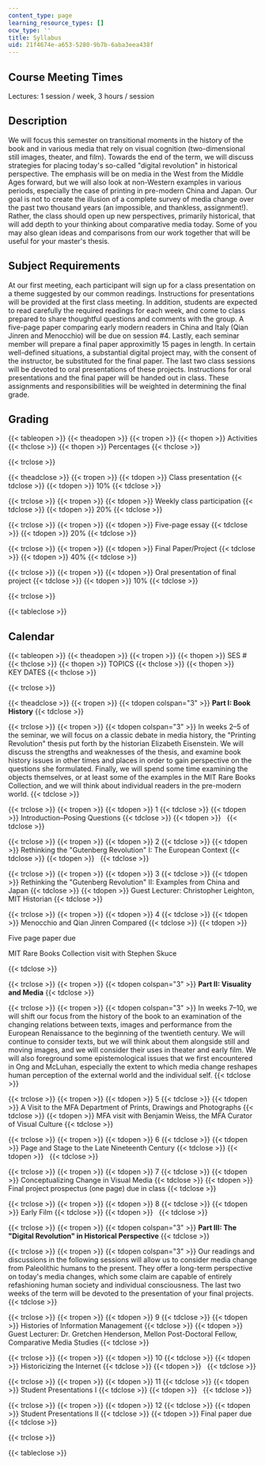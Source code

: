 ```yaml
---
content_type: page
learning_resource_types: []
ocw_type: ''
title: Syllabus
uid: 21f4674e-a653-5280-9b7b-6aba3eea438f
---
```


Course Meeting Times
--------------------

Lectures: 1 session / week, 3 hours / session

Description
-----------

We will focus this semester on transitional moments in the history of the book and in various media that rely on visual cognition (two-dimensional still images, theater, and film). Towards the end of the term, we will discuss strategies for placing today's so-called "digital revolution" in historical perspective. The emphasis will be on media in the West from the Middle Ages forward, but we will also look at non-Western examples in various periods, especially the case of printing in pre-modern China and Japan. Our goal is not to create the illusion of a complete survey of media change over the past two thousand years (an impossible, and thankless, assignment!). Rather, the class should open up new perspectives, primarily historical, that will add depth to your thinking about comparative media today. Some of you may also glean ideas and comparisons from our work together that will be useful for your master's thesis.

Subject Requirements
--------------------

At our first meeting, each participant will sign up for a class presentation on a theme suggested by our common readings. Instructions for presentations will be provided at the first class meeting. In addition, students are expected to read carefully the required readings for each week, and come to class prepared to share thoughtful questions and comments with the group. A five-page paper comparing early modern readers in China and Italy (Qian Jinren and Menocchio) will be due on session #4. Lastly, each seminar member will prepare a final paper approximitly 15 pages in length. In certain well-defined situations, a substantial digital project may, with the consent of the instructor, be substituted for the final paper. The last two class sessions will be devoted to oral presentations of these projects. Instructions for oral presentations and the final paper will be handed out in class. These assignments and responsibilities will be weighted in determining the final grade.

Grading
-------

{{< tableopen >}}
{{< theadopen >}}
{{< tropen >}}
{{< thopen >}}
Activities
{{< thclose >}}
{{< thopen >}}
Percentages
{{< thclose >}}

{{< trclose >}}

{{< theadclose >}}
{{< tropen >}}
{{< tdopen >}}
Class presentation
{{< tdclose >}}
{{< tdopen >}}
10%
{{< tdclose >}}

{{< trclose >}}
{{< tropen >}}
{{< tdopen >}}
Weekly class participation
{{< tdclose >}}
{{< tdopen >}}
20%
{{< tdclose >}}

{{< trclose >}}
{{< tropen >}}
{{< tdopen >}}
Five-page essay
{{< tdclose >}}
{{< tdopen >}}
20%
{{< tdclose >}}

{{< trclose >}}
{{< tropen >}}
{{< tdopen >}}
Final Paper/Project
{{< tdclose >}}
{{< tdopen >}}
40%
{{< tdclose >}}

{{< trclose >}}
{{< tropen >}}
{{< tdopen >}}
Oral presentation of final project
{{< tdclose >}}
{{< tdopen >}}
10%
{{< tdclose >}}

{{< trclose >}}

{{< tableclose >}}

Calendar
--------

{{< tableopen >}}
{{< theadopen >}}
{{< tropen >}}
{{< thopen >}}
SES #
{{< thclose >}}
{{< thopen >}}
TOPICS
{{< thclose >}}
{{< thopen >}}
KEY DATES
{{< thclose >}}

{{< trclose >}}

{{< theadclose >}}
{{< tropen >}}
{{< tdopen colspan="3" >}}
**Part I: Book History**
{{< tdclose >}}

{{< trclose >}}
{{< tropen >}}
{{< tdopen colspan="3" >}}
In weeks 2–5 of the seminar, we will focus on a classic debate in media history, the "Printing Revolution" thesis put forth by the historian Elizabeth Eisenstein. We will discuss the strengths and weaknesses of the thesis, and examine book history issues in other times and places in order to gain perspective on the questions she formulated. Finally, we will spend some time examining the objects themselves, or at least some of the examples in the MIT Rare Books Collection, and we will think about individual readers in the pre-modern world.
{{< tdclose >}}

{{< trclose >}}
{{< tropen >}}
{{< tdopen >}}
1
{{< tdclose >}}
{{< tdopen >}}
Introduction–Posing Questions
{{< tdclose >}}
{{< tdopen >}}
 
{{< tdclose >}}

{{< trclose >}}
{{< tropen >}}
{{< tdopen >}}
2
{{< tdclose >}}
{{< tdopen >}}
Rethinking the "Gutenberg Revolution" I: The European Context
{{< tdclose >}}
{{< tdopen >}}
 
{{< tdclose >}}

{{< trclose >}}
{{< tropen >}}
{{< tdopen >}}
3
{{< tdclose >}}
{{< tdopen >}}
Rethinking the "Gutenberg Revolution" II: Examples from China and Japan
{{< tdclose >}}
{{< tdopen >}}
Guest Lecturer: Christopher Leighton, MIT Historian
{{< tdclose >}}

{{< trclose >}}
{{< tropen >}}
{{< tdopen >}}
4
{{< tdclose >}}
{{< tdopen >}}
Menocchio and Qian Jinren Compared
{{< tdclose >}}
{{< tdopen >}}


Five page paper due

MIT Rare Books Collection visit with Stephen Skuce


{{< tdclose >}}

{{< trclose >}}
{{< tropen >}}
{{< tdopen colspan="3" >}}
**Part II: Visuality and Media**
{{< tdclose >}}

{{< trclose >}}
{{< tropen >}}
{{< tdopen colspan="3" >}}
In weeks 7–10, we will shift our focus from the history of the book to an examination of the changing relations between texts, images and performance from the European Renaissance to the beginning of the twentieth century. We will continue to consider texts, but we will think about them alongside still and moving images, and we will consider their uses in theater and early film. We will also foreground some epistemological issues that we first encountered in Ong and McLuhan, especially the extent to which media change reshapes human perception of the external world and the individual self.
{{< tdclose >}}

{{< trclose >}}
{{< tropen >}}
{{< tdopen >}}
5
{{< tdclose >}}
{{< tdopen >}}
A Visit to the MFA Department of Prints, Drawings and Photographs
{{< tdclose >}}
{{< tdopen >}}
MFA visit with Benjamin Weiss, the MFA Curator of Visual Culture
{{< tdclose >}}

{{< trclose >}}
{{< tropen >}}
{{< tdopen >}}
6
{{< tdclose >}}
{{< tdopen >}}
Page and Stage to the Late Nineteenth Century
{{< tdclose >}}
{{< tdopen >}}
 
{{< tdclose >}}

{{< trclose >}}
{{< tropen >}}
{{< tdopen >}}
7
{{< tdclose >}}
{{< tdopen >}}
Conceptualizing Change in Visual Media
{{< tdclose >}}
{{< tdopen >}}
Final project prospectus (one page) due in class
{{< tdclose >}}

{{< trclose >}}
{{< tropen >}}
{{< tdopen >}}
8
{{< tdclose >}}
{{< tdopen >}}
Early Film
{{< tdclose >}}
{{< tdopen >}}
 
{{< tdclose >}}

{{< trclose >}}
{{< tropen >}}
{{< tdopen colspan="3" >}}
**Part III: The "Digital Revolution" in Historical Perspective**
{{< tdclose >}}

{{< trclose >}}
{{< tropen >}}
{{< tdopen colspan="3" >}}
Our readings and discussions in the following sessions will allow us to consider media change from Paleolithic humans to the present. They offer a long-term perspective on today's media changes, which some claim are capable of entirely refashioning human society and individual consciousness. The last two weeks of the term will be devoted to the presentation of your final projects.
{{< tdclose >}}

{{< trclose >}}
{{< tropen >}}
{{< tdopen >}}
9
{{< tdclose >}}
{{< tdopen >}}
Histories of Information Management
{{< tdclose >}}
{{< tdopen >}}
Guest Lecturer: Dr. Gretchen Henderson, Mellon Post-Doctoral Fellow, Comparative Media Studies
{{< tdclose >}}

{{< trclose >}}
{{< tropen >}}
{{< tdopen >}}
10
{{< tdclose >}}
{{< tdopen >}}
Historicizing the Internet
{{< tdclose >}}
{{< tdopen >}}
 
{{< tdclose >}}

{{< trclose >}}
{{< tropen >}}
{{< tdopen >}}
11
{{< tdclose >}}
{{< tdopen >}}
Student Presentations I
{{< tdclose >}}
{{< tdopen >}}
 
{{< tdclose >}}

{{< trclose >}}
{{< tropen >}}
{{< tdopen >}}
12
{{< tdclose >}}
{{< tdopen >}}
Student Presentations II
{{< tdclose >}}
{{< tdopen >}}
Final paper due
{{< tdclose >}}

{{< trclose >}}

{{< tableclose >}}